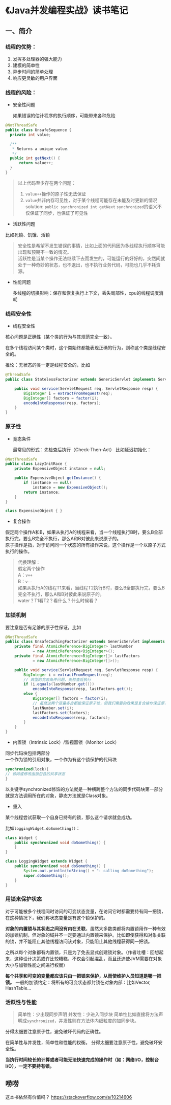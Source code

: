 # 《Java并发编程实战》读书笔记

## 一、简介

### 线程的**优势**：

1. 发挥多处理器的强大能力
2. 建模的简单性
3. 异步时间的简单处理
4. 响应更灵敏的用户界面

### 线程的**风险**：

* 安全性问题
  
  如果错误的估计程序的执行顺序，可能带来各种危险

```java
@NotThreadSafe
public class UnsafeSequence {
  private int value;

  /**
   * Returns a unique value.
   */
  public int getNext() {
      return value++;
  }
}
```

> 以上代码至少存在两个问题：  
> 1. `value++`操作的原子性无法保证  
> 2. `value`并非内存可见性，对于某个线程可能存在未能及时更新的情况  
> solution: `public synchronized int getNext` 
> `synchronized`的语义不仅保证了同步，也保证了可见性 

* 活跃性问题

比如死锁、饥饿、活锁

> 安全性是希望不发生错误的事情，比如上面的代码因为多线程执行顺序可能出现和预期不一致的情况。  
> 活跃性是当某个操作无法继续下去而发生的，可能运行的好好的，突然间就处于一种奇妙的状态，也不退出，也不执行业务代码，可能也几乎不耗资源。

* 性能问题

  多线程的切换影响：保存和恢复执行上下文，丢失局部性，cpu的线程调度消耗

### 线程安全性

* 线程安全性

核心问题是正确性（某个类的行为与其规范完全一致）。

在多个线程访问某个类时，这个类始终都能表现正确的行为，则称这个类是线程安全的。

推论：无状态的类一定是线程安全的，比如

```java
@ThreadSafe
public class StatelessFactorizer extends GenericServlet implements Servlet {

    public void service(ServletRequest req, ServletResponse resp) {
        BigInteger i = extractFromRequest(req);
        BigInteger[] factors = factor(i);
        encodeIntoResponse(resp, factors);
    }
}
```

### 原子性

* 竞态条件

  最常见的形式：先检查后执行（Check-Then-Act）
  比如延迟初始化：

```java
@NotThreadSafe
public class LazyInitRace {
    private ExpensiveObject instance = null;

    public ExpensiveObject getInstance() {
        if (instance == null)
            instance = new ExpensiveObject();
        return instance;
    }
}

class ExpensiveObject { }
```

* 复合操作

假定两个操作A和B，如果从执行A的线程来看，当一个线程执行B时，要么B全部执行完，要么B完全不执行，那么A和B对彼此来说原子的。  
原子操作是指，对于访问同一个状态的所有操作来说，这个操作是一个以原子方式执行的操作。

> 代换理解：  
> 假定两个操作  
> A：`v++`  
> B：`v--`  
> 如果从执行A的线程T1来看，当线程T2执行B时，要么B全部执行完，要么B完全不执行，那么A和B对彼此来说原子的。  
> water？T1看T2？看什么？什么时候看？

### 加锁机制

要注意是否有足够的原子性保证，比如

```java
@NotThreadSafe
public class UnsafeCachingFactorizer extends GenericServlet implements Servlet {
    private final AtomicReference<BigInteger> lastNumber
            = new AtomicReference<BigInteger>();
    private final AtomicReference<BigInteger[]> lastFactors
            = new AtomicReference<BigInteger[]>();

    public void service(ServletRequest req, ServletResponse resp) {
        BigInteger i = extractFromRequest(req);
        // 典型的竞态条件问题，先检查后执行
        if (i.equals(lastNumber.get()))
            encodeIntoResponse(resp, lastFactors.get());
        else {
            BigInteger[] factors = factor(i);
            // 虽然这两个变量各自都能保证原子性，但我们需要的效果是复合操作保证原子性
            lastNumber.set(i);
            lastFactors.set(factors);
            encodeIntoResponse(resp, factors);
        }
    }
}
```

* 内置锁（Intrinsic Lock）/监视器锁（Monitor Lock）

同步代码块包括两部分  
一个作为锁的引用对象，一个作为有这个锁保护的代码块

```java
synchronized(lock){
// 访问或修改由锁包含的共享状态
}
```

以关键字synchronized修饰的方法就是一种横跨整个方法的同步代码块第一部分就是方法调用所在的对象，静态方法就是Class对象。

* 重入

某个线程尝试获取一个自身已持有的锁，那么这个请求就会成功。

比如`loggingWidget.doSomething()`：

```java
class Widget {
    public synchronized void doSomething() {
    }
}

class LoggingWidget extends Widget {
    public synchronized void doSomething() {
        System.out.println(toString() + ": calling doSomething");
        super.doSomething();
    }
}
```

### 用锁来保护状态

对于可能被多个线程同时访问的可变状态变量，在访问它时都需要持有同一把锁，在这种情况下，我们称状态变量是有这个锁保护的。

**对象的内置锁与其状态之间没有内在关联**。虽然大多数类都将内置锁用作一种有效的加锁机制，但对象的域并不一定要通过内置锁来保护。比如即使获得和对象关联的锁，并不能阻止其他线程访问该对象，只能阻止其他线程获得同一把锁。

之所以每个对象都有内置锁，只是为了免去显式创建锁对象。（作者吐槽：回想起来，这种设计决策或许比较糟糕，不仅会引起混乱，而且还迫使JVM需要在对象大小与加锁性能之间进行权衡）

**每个共享和可变的变量都应该只由一把锁来保护，从而使维护人员知道是哪一把锁。**
一般的加锁约定：将所有的可变状态都封锁在对象内部：比如Vector, HashTable...


### 活跃性与性能

> 简单性：少出现同步声明
并发性：少进入同步块
简单性比如直接将方法声明成`synchronized`，并发性则在方法体内细粒度的加同步块。

分得太细要注意原子性，避免破坏代码的正确性。

在简单性与并发性，简单性和性能的权衡。
分得太细要注意原子性，避免破坏安全性。

**当执行时间较长的计算或者可能无法快速完成的操作时（如：网络I/O，控制台I/O），一定不要持有锁。**


## 唠唠
这本书依然有价值吗？
https://stackoverflow.com/a/10214606